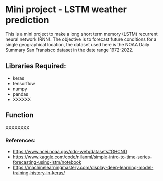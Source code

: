 # Mini project - LSTM weather prediction 
This is a mini project to make a long short term memory (LSTM) recurrent neural network (RNN).
The objective is to forecast future conditions for a single geographical location, the dataset used here is the NOAA Daily Summary San Fransisco dataset in the date range 1972-2022. 

## Libraries Required:
- keras
- tensorflow
- numpy 
- pandas
- XXXXXX

## Function
XXXXXXXX


### References:
 - https://www.ncei.noaa.gov/cdo-web/datasets#GHCND
 - https://www.kaggle.com/code/nilanml/simple-intro-to-time-series-forecasting-using-lstm/notebook
 - https://machinelearningmastery.com/display-deep-learning-model-training-history-in-keras/
